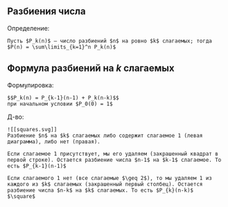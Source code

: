 ## Разбиения числа
Определение:
```spoiler-markdown
Пусть $P_k(n)$ — число разбиений $n$ на ровно $k$ слагаемых; тогда $P(n) = \sum\limits_{k=1}^n P_k(n)$
```

## Формула разбиений на $k$ слагаемых
Формулировка:
```spoiler-markdown
$$P_k(n) = P_{k-1}(n-1) + P_k(n-k)$$
при начальном условии $P_0(0) = 1$
```

Д-во:
```spoiler-markdown
![[squares.svg]]
Разбиение $n$ на $k$ слагаемых либо содержит слагаемое 1 (левая диаграмма), либо нет (правая).

Если слагаемое 1 присутствует, мы его удаляем (закрашенный квадрат в первой строке). Остается разбиение числа $n-1$ на $k-1$ слагаемое. То есть $P_{k-1}(n-1)$

Если слагаемого 1 нет (все слагаемые $\geq 2$), то мы удаляем 1 из каждого из $k$ слагаемых (закрашенный первый столбец). Остается разбиение числа $n-k$ на $k$ слагаемых. То есть $P_{k}(n-k)$
$\square$
```
